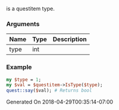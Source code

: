 is a questitem type.
### Arguments
**Name**|**Type**|**Description**
:---|:---|:---
type|int|

### Example

```perl
my $type = 1;
my $val = $questitem->IsType($type);
quest::say($val); # Returns bool
```


Generated On 2018-04-29T00:35:14-07:00